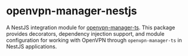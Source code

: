 # openvpn-manager-nestjs
A NestJS integration module for [openvpn-manager-ts](https://github.com/yourname/openvpn-manager-ts). This package provides decorators, dependency injection support, and module configuration for working with OpenVPN through `openvpn-manager-ts` in NestJS applications.
